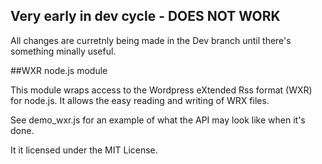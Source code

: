 ## Very early in dev cycle - DOES NOT WORK

All changes are curretnly being made in the Dev branch until there's something minally useful.

##WXR node.js module

This module wraps access to the Wordpress eXtended Rss format (WXR) for node.js. It allows the easy reading and writing of WRX files.

See demo_wxr.js for an example of what the API may look like when it's done.

It it licensed under the MIT License.
